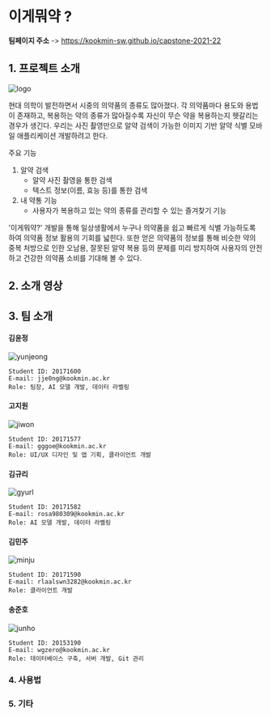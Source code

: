 # 이게뭐약 ?

**팀페이지 주소** -> https://kookmin-sw.github.io/capstone-2021-22

## 1. 프로젝트 소개
![logo](https://user-images.githubusercontent.com/28584226/113500313-e153f000-9557-11eb-9ecf-3f50e2ed64a0.jpg)

현대 의학이 발전하면서 시중의 의약품의 종류도 많아졌다. 각 의약품마다 용도와 용법이 존재하고, 복용하는 약의 종류가 많아질수록 자신이 무슨 약을 복용하는지 헷갈리는 경우가 생긴다. 우리는 사진 촬영만으로 알약 검색이 가능한 이미지 기반 알약 식별 모바일 애플리케이션 개발하려고 한다.  

주요 기능 
1. 알약 검색
    - 알약 사진 촬영을 통한 검색
    - 텍스트 정보(이름, 효능 등)를 통한 검색
3. 내 약통 기능
    - 사용자가 복용하고 있는 약의 종류를 관리할 수 있는 즐겨찾기 기능

'이게뭐약?' 개발을 통해 일상생활에서 누구나 의약품을 쉽고 빠르게 식별 가능하도록 하여 의약품 정보 활용의 기회를 넓힌다. 또한 얻은 의약품의 정보를 통해 비슷한 약의 중복 처방으로 인한 오남용, 잘못된 알약 복용 등의 문제를 미리 방지하여 사용자의 안전하고 건강한 의약품 소비를 기대해 볼 수 있다.

## 2. 소개 영상


## 3. 팀 소개

#### 김윤정

![yunjeong](https://user-images.githubusercontent.com/28584226/113500310-ddc06900-9557-11eb-88a4-c3da299ae02a.jpeg)

~~~
Student ID: 20171600
E-mail: jje0ng@kookmin.ac.kr
Role: 팀장, AI 모델 개발, 데이터 라벨링
~~~

#### 고지원

![jiwon](https://user-images.githubusercontent.com/28584226/113500307-db5e0f00-9557-11eb-9412-cc49789991a0.jpeg)

~~~
Student ID: 20171577
E-mail: gggoe@kookmin.ac.kr
Role: UI/UX 디자인 및 앱 기획, 클라이언트 개발
~~~

#### 김규리

![gyurl](https://user-images.githubusercontent.com/28584226/113500305-d7ca8800-9557-11eb-8557-728b98fad8d9.jpeg)

~~~
Student ID: 20171582
E-mail: rosa980309@kookmin.ac.kr
Role: AI 모델 개발, 데이터 라벨링
~~~

#### 김민주

![minju](https://user-images.githubusercontent.com/28584226/113500309-ddc06900-9557-11eb-8ba6-27934e45403c.jpeg)

~~~
Student ID: 20171590
E-mail: rlaalswn3282@kookmin.ac.kr
Role: 클라이언트 개발
~~~

#### 송준호

![junho](https://user-images.githubusercontent.com/28584226/113500308-dc8f3c00-9557-11eb-8f0d-507e34d71aa0.jpeg)

~~~
Student ID: 20153190
E-mail: wgzero@kookmin.ac.kr
Role: 데이터베이스 구축, 서버 개발, Git 관리
~~~

### 4. 사용법

### 5. 기타

